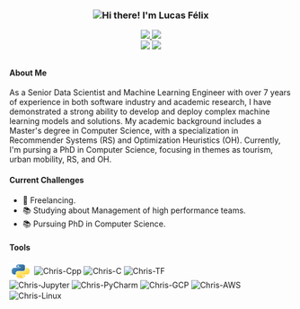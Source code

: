 <h3 align="center"><img src="https://media.giphy.com/media/hvRJCLFzcasrR4ia7z/giphy.gif" width="30px">Hi there! I'm Lucas Félix </h3>

<div align="center">
  <a href="https://github.com/lucasgsfelix">
  <img height="180em" src="https://github-readme-stats.vercel.app/api?username=lucasgsfelix&show_icons=true&theme=dark&include_all_commits=true&count_private=true">
  <img height="180em" src="https://github-readme-stats.vercel.app/api/top-langs/?username=lucasgsfelix&layout=compact&langs_count=7&theme=dark">
</div>
  
<div align="center">
  <a href="mailto:lucasgsfelix@gmail.com"><img src="https://img.shields.io/badge/Gmail-D14836?style=for-the-badge&logo=gmail&logoColor=white" target="_blank"></a>
  <a href="https://www.linkedin.com/in/lucasgsfelix/" target="_blank"><img src="https://img.shields.io/badge/-LinkedIn-%230077B5?style=for-the-badge&logo=linkedin&logoColor=white" target="_blank"></a> 
</div>
  
##
  
<h4 align="left">About Me</h4>

As a Senior Data Scientist and Machine Learning Engineer with over 7 years of experience in both software industry and academic research, I have demonstrated a strong ability to develop and deploy complex machine learning models and solutions. My academic background includes a Master's degree in Computer Science, with a specialization in Recommender Systems (RS) and Optimization Heuristics (OH). Currently, I'm pursing a PhD in Computer Science, focusing in themes as tourism, urban mobility, RS, and OH.

  
<h4 align="left">Current Challenges</h4>
  
- 🌱 Freelancing.
- 📚 Studying about Management of high performance teams.
- 📚 Pursuing PhD in Computer Science.
  
<h4 align="left">Tools</h4>
<div style="display: inline_block">
  <img align="center" alt="Chris-Python" height="30" width="40" src="https://raw.githubusercontent.com/devicons/devicon/master/icons/python/python-original.svg">
  <img align="center" alt="Chris-Cpp" height="30" width="40" src="https://cdn.jsdelivr.net/gh/devicons/devicon/icons/cplusplus/cplusplus-original.svg">
  <img align="center" alt="Chris-C" height="30" width="40" src="https://cdn.jsdelivr.net/gh/devicons/devicon/icons/c/c-original.svg">
  <img align="center" alt="Chris-TF" height="30" width="40" src="https://cdn.jsdelivr.net/gh/devicons/devicon/icons/tensorflow/tensorflow-original.svg">
  
  <br>
  
  <img align="center" alt="Chris-Jupyter" height="30" width="40" src="https://cdn.jsdelivr.net/gh/devicons/devicon/icons/jupyter/jupyter-original.svg">
  <img align="center" alt="Chris-PyCharm" height="30" width="40" src="https://cdn.jsdelivr.net/gh/devicons/devicon/icons/pycharm/pycharm-original.svg">
  <img align="center" alt="Chris-GCP" height="30" width="40" src="https://cdn.jsdelivr.net/gh/devicons/devicon/icons/googlecloud/googlecloud-original.svg">
  <img align="center" alt="Chris-AWS" height="30" width="40" src="https://cdn.jsdelivr.net/gh/devicons/devicon/icons/amazonwebservices/amazonwebservices-original.svg">
  <img align="center" alt="Chris-Linux" height="30" width="40" src="https://cdn.jsdelivr.net/gh/devicons/devicon/icons/linux/linux-original.svg">
</div>
